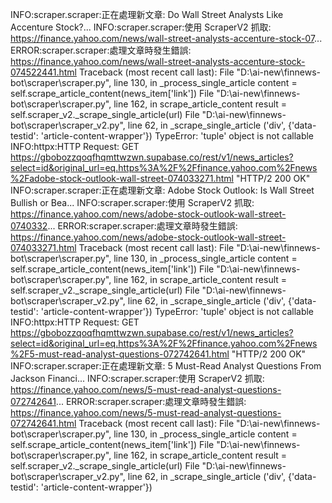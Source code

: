 INFO:scraper.scraper:正在處理新文章: Do Wall Street Analysts Like Accenture Stock?...
INFO:scraper.scraper:使用 ScraperV2 抓取: https://finance.yahoo.com/news/wall-street-analysts-accenture-stock-07...
ERROR:scraper.scraper:處理文章時發生錯誤: https://finance.yahoo.com/news/wall-street-analysts-accenture-stock-074522441.html
Traceback (most recent call last):
  File "D:\ai-new\finnews-bot\scraper\scraper.py", line 130, in _process_single_article
    content = self.scrape_article_content(news_item['link'])
  File "D:\ai-new\finnews-bot\scraper\scraper.py", line 162, in scrape_article_content
    result = self.scraper_v2._scrape_single_article(url)
  File "D:\ai-new\finnews-bot\scraper\scraper_v2.py", line 62, in _scrape_single_article
    ('div', {'data-testid': 'article-content-wrapper'})
TypeError: 'tuple' object is not callable
INFO:httpx:HTTP Request: GET https://gbobozzqoqfhqmttwzwn.supabase.co/rest/v1/news_articles?select=id&original_url=eq.https%3A%2F%2Ffinance.yahoo.com%2Fnews%2Fadobe-stock-outlook-wall-street-074033271.html "HTTP/2 200 OK"
INFO:scraper.scraper:正在處理新文章: Adobe Stock Outlook: Is Wall Street Bullish or Bea...
INFO:scraper.scraper:使用 ScraperV2 抓取: https://finance.yahoo.com/news/adobe-stock-outlook-wall-street-0740332...
ERROR:scraper.scraper:處理文章時發生錯誤: https://finance.yahoo.com/news/adobe-stock-outlook-wall-street-074033271.html
Traceback (most recent call last):
  File "D:\ai-new\finnews-bot\scraper\scraper.py", line 130, in _process_single_article
    content = self.scrape_article_content(news_item['link'])
  File "D:\ai-new\finnews-bot\scraper\scraper.py", line 162, in scrape_article_content
    result = self.scraper_v2._scrape_single_article(url)
  File "D:\ai-new\finnews-bot\scraper\scraper_v2.py", line 62, in _scrape_single_article
    ('div', {'data-testid': 'article-content-wrapper'})
TypeError: 'tuple' object is not callable
INFO:httpx:HTTP Request: GET https://gbobozzqoqfhqmttwzwn.supabase.co/rest/v1/news_articles?select=id&original_url=eq.https%3A%2F%2Ffinance.yahoo.com%2Fnews%2F5-must-read-analyst-questions-072742641.html "HTTP/2 200 OK"
INFO:scraper.scraper:正在處理新文章: 5 Must-Read Analyst Questions From Jackson Financi...
INFO:scraper.scraper:使用 ScraperV2 抓取: https://finance.yahoo.com/news/5-must-read-analyst-questions-072742641...
ERROR:scraper.scraper:處理文章時發生錯誤: https://finance.yahoo.com/news/5-must-read-analyst-questions-072742641.html
Traceback (most recent call last):
  File "D:\ai-new\finnews-bot\scraper\scraper.py", line 130, in _process_single_article
    content = self.scrape_article_content(news_item['link'])
  File "D:\ai-new\finnews-bot\scraper\scraper.py", line 162, in scrape_article_content
    result = self.scraper_v2._scrape_single_article(url)
  File "D:\ai-new\finnews-bot\scraper\scraper_v2.py", line 62, in _scrape_single_article
    ('div', {'data-testid': 'article-content-wrapper'})
